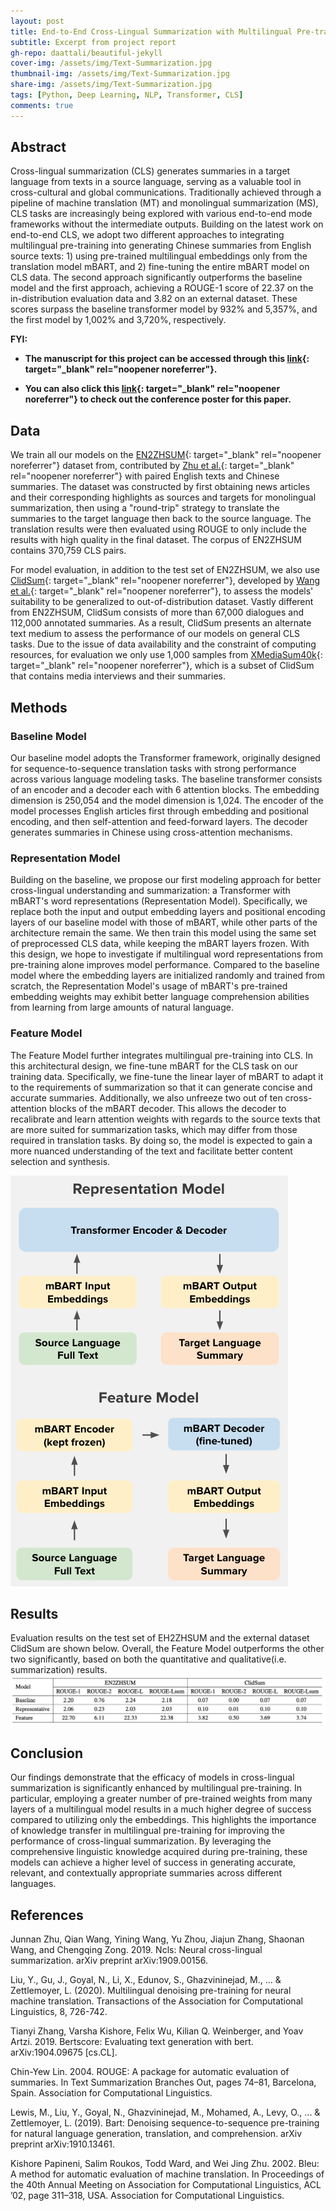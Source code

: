 ```yaml
---
layout: post
title: End-to-End Cross-Lingual Summarization with Multilingual Pre-training
subtitle: Excerpt from project report
gh-repo: daattali/beautiful-jekyll
cover-img: /assets/img/Text-Summarization.jpg
thumbnail-img: /assets/img/Text-Summarization.jpg
share-img: /assets/img/Text-Summarization.jpg
tags: [Python, Deep Learning, NLP, Transformer, CLS]
comments: true
---
```


## Abstract
Cross-lingual summarization (CLS) generates summaries in a target language from texts in a source language, serving as a valuable tool in cross-cultural and global communications. Traditionally achieved through a pipeline of machine translation (MT) and monolingual summarization (MS), CLS tasks are increasingly being explored with various end-to-end mode frameworks without the intermediate outputs. Building on the latest work on end-to-end CLS, we adopt two different approaches to integrating multilingual pre-training into generating Chinese summaries from English source texts: 1) using pre-trained multilingual embeddings only from the translation model mBART, and 2) fine-tuning the entire mBART model on CLS data. The second approach significantly outperforms the baseline model and the first approach, achieving a ROUGE-1 score of 22.37 on the in-distribution evaluation data and 3.82 on an external dataset. These scores surpass the baseline transformer model by 932% and 5,357%, and the first model by 1,002% and 3,720%, respectively.


**FYI:**

- **The manuscript for this project can be accessed through this [link](/assets/pdf/NLP_Project_CLS.pdf){: target="_blank" rel="noopener noreferrer"}.**

- **You can also click this [link](https://docs.google.com/presentation/d/1Itx_O6KZS82Wp6SfkFX1Wvu4uou5SJQ8_7ZIzwQ__pw/edit?usp=sharing){: target="_blank" rel="noopener noreferrer"} to check out the conference poster for this paper.**


## Data
We train all our models on the [EN2ZHSUM](https://drive.google.com/file/d/1GZpKkHnTH_1Wxiti0BrrxPm18y9rTQRL/view){: target="_blank" rel="noopener noreferrer"} dataset from, contributed by [Zhu et al.](https://arxiv.org/abs/1909.00156){: target="_blank" rel="noopener noreferrer"} with paired English texts and Chinese summaries. The dataset was constructed by first obtaining news articles and their corresponding highlights as sources and targets for monolingual summarization, then using a "round-trip" strategy to translate the summaries to the target language then back to the source language. The translation results were then evaluated using ROUGE to only include the results with high quality in the final dataset. The corpus of EN2ZHSUM contains 370,759 CLS pairs.

For model evaluation, in addition to the test set of EN2ZHSUM, we also use [ClidSum](https://github.com/krystalan/ClidSum?tab=readme-ov-file){: target="_blank" rel="noopener noreferrer"}, developed by [Wang et al.](https://aclanthology.org/2022.emnlp-main.526/){: target="_blank" rel="noopener noreferrer"}, to assess the models' suitability to be generalized to out-of-distribution dataset. Vastly different from EN2ZHSUM, ClidSum consists of more than 67,000 dialogues and 112,000 annotated summaries. As a result, ClidSum presents an alternate text medium to assess the performance of our models on general CLS tasks. Due to the issue of data availability and the constraint of computing resources, for evaluation we only use 1,000 samples from [XMediaSum40k](https://drive.google.com/file/d/1ETwdHFKEp-DZYLejHvoMp3CXn-kTsmoB/view){: target="_blank" rel="noopener noreferrer"}, which is a subset of ClidSum that contains media interviews and their summaries. 

## Methods

### Baseline Model
Our baseline model adopts the Transformer framework, originally designed for sequence-to-sequence translation tasks with strong performance across various language modeling tasks. The baseline transformer consists of an encoder and a decoder each with 6 attention blocks. The embedding dimension is 250,054 and the model dimension is 1,024. The encoder of the model processes English articles first through embedding and positional encoding, and then self-attention and feed-forward layers. The decoder generates summaries in Chinese using cross-attention mechanisms.

### Representation Model
Building on the baseline, we propose our first modeling approach for better cross-lingual understanding and summarization: a Transformer with mBART's word representations (Representation Model). Specifically, we replace both the input and output embedding layers and positional encoding layers of our baseline model with those of mBART, while other parts of the architecture remain the same. We then train this model using the same set of preprocessed CLS data, while keeping the mBART layers frozen. With this design, we hope to investigate if multilingual word representations from pre-training alone improves model performance. Compared to the baseline model where the embedding layers are initialized randomly and trained from scratch, the Representation Model's usage of mBART's pre-trained embedding weights may exhibit better language comprehension abilities from learning from large amounts of natural language.

### Feature Model
The Feature Model further integrates multilingual pre-training into CLS. In this architectural design, we fine-tune mBART for the CLS task on our training data. Specifically, we fine-tune the linear layer of mBART to adapt it to the requirements of summarization so that it can generate concise and accurate summaries. Additionally, we also unfreeze two out of ten cross-attention blocks of the mBART decoder. This allows the decoder to recalibrate and learn attention weights with regards to the source texts that are more suited for summarization tasks, which may differ from those required in translation tasks. By doing so, the model is expected to gain a more nuanced understanding of the text and facilitate better content selection and synthesis.

![CLS_Models](/assets/img/NLP_Models.png)

## Results
Evaluation results on the test set of EH2ZHSUM and the external dataset ClidSum are shown below. Overall, the Feature Model outperforms the other two significantly, based on both the quantitative and qualitative(i.e. summarization) results.
![CLS_Results](/assets/img/NLP_Result.png)

## Conclusion
Our findings demonstrate that the efficacy of models in cross-lingual summarization is significantly enhanced by multilingual pre-training. In particular, employing a greater number of pre-trained weights from many layers of a multilingual model results in a much higher degree of success compared to utilizing only the embeddings. This highlights the importance of knowledge transfer in multilingual pre-training for improving the performance of cross-lingual summarization. By leveraging the comprehensive linguistic knowledge acquired during pre-training, these models can achieve a higher level of success in generating accurate, relevant, and contextually appropriate summaries across different languages.

## References

Junnan Zhu, Qian Wang, Yining Wang, Yu Zhou, Jiajun Zhang, Shaonan Wang, and Chengqing Zong. 2019. Ncls: Neural cross-lingual summarization. arXiv preprint arXiv:1909.00156.

Liu, Y., Gu, J., Goyal, N., Li, X., Edunov, S., Ghazvininejad, M., ... & Zettlemoyer, L. (2020). Multilingual denoising pre-training for neural machine translation. Transactions of the Association for Computational Linguistics, 8, 726-742.

Tianyi Zhang, Varsha Kishore, Felix Wu, Kilian Q. Weinberger, and Yoav Artzi. 2019. Bertscore: Evaluating text generation with bert. arXiv:1904.09675 [cs.CL].

Chin-Yew Lin. 2004. ROUGE: A package for automatic evaluation of summaries. In Text Summarization Branches Out, pages 74–81, Barcelona, Spain. Association for Computational Linguistics.

Lewis, M., Liu, Y., Goyal, N., Ghazvininejad, M., Mohamed, A., Levy, O., ... & Zettlemoyer, L. (2019). Bart: Denoising sequence-to-sequence pre-training for natural language generation, translation, and comprehension. arXiv preprint arXiv:1910.13461.

Kishore Papineni, Salim Roukos, Todd Ward, and Wei Jing Zhu. 2002. Bleu: A method for automatic evaluation of machine translation. In Proceedings of the 40th Annual Meeting on Association for Computational Linguistics, ACL ’02, page 311–318, USA. Association for Computational Linguistics.

